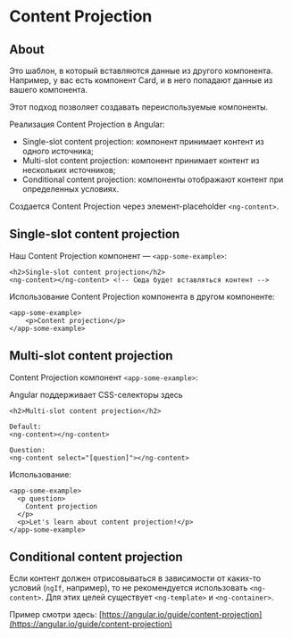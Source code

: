 # Content Projection

## About

Это шаблон, в который вставляются данные из другого компонента. Например, у вас есть компонент Card, и в него попадают данные из вашего компонента.

Этот подход позволяет создавать переиспользуемые компоненты.

Реализация Content Projection в Angular:

* Single-slot content projection: компонент принимает контент из одного источника;
* Multi-slot content projection: компонент принимает контент из нескольких источников;
* Conditional content projection: компоненты отображают контент при определенных условиях.

Создается Content Projection через элемент-placeholder `<ng-content>`.

## Single-slot content projection

Наш Content Projection компонент — `<app-some-example>`:

```markup
<h2>Single-slot content projection</h2>
<ng-content></ng-content> <!-- Сюда будет вставляться контент -->
```

Использование Content Projection компонента в другом компоненте:

```markup
<app-some-example>
    <p>Content projection</p>
</app-some-example>
```

## Multi-slot content projection

Content Projection компонент `<app-some-example>`:

Angular поддерживает CSS-селекторы здесь

```markup
<h2>Multi-slot content projection</h2>

Default:
<ng-content></ng-content>

Question:
<ng-content select="[question]"></ng-content>
```

Использование:

```markup
<app-some-example>
  <p question>
    Content projection
  </p>
  <p>Let's learn about content projection!</p>
</app-some-example>
```

## Conditional content projection

Если контент должен отрисовываться в зависимости от каких-то условий (`ngIf`, например), то не рекомендуется использовать `<ng-content>`. Для этих целей существует `<ng-template>` и `<ng-container>`.

Пример смотри здесь: [https://angular.io/guide/content-projection](https://angular.io/guide/content-projection)
